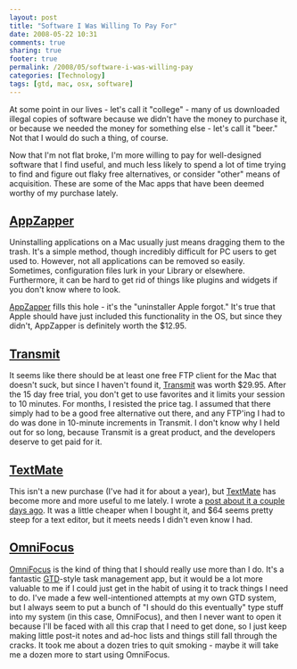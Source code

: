 ```yaml
---
layout: post
title: "Software I Was Willing To Pay For"
date: 2008-05-22 10:31
comments: true
sharing: true
footer: true
permalink: /2008/05/software-i-was-willing-pay
categories: [Technology]
tags: [gtd, mac, osx, software]
---
```

At some point in our lives - let's call it "college" - many of us downloaded illegal copies of software because we didn't have the money to purchase it, or because we needed the money for something else - let's call it "beer."  Not that I would do such a thing, of course.

Now that I'm not flat broke, I'm more willing to pay for well-designed software that I find useful, and much less likely to spend a lot of time trying to find and figure out flaky free alternatives, or consider "other" means of acquisition.  These are some of the Mac apps that have been deemed worthy of my purchase lately.

[AppZapper](http://www.appzapper.com/)
---------
Uninstalling applications on a Mac usually just means dragging them to the trash.  It's a simple method, though incredibly difficult for PC users to get used to.  However, not all applications can be removed so easily.  Sometimes, configuration files lurk in your Library or elsewhere.  Furthermore, it can be hard to get rid of things like plugins and widgets if you don't know where to look.

[AppZapper](http://www.appzapper.com/) fills this hole - it's the "uninstaller Apple forgot."  It's true that Apple should have just included this functionality in the OS, but since they didn't, AppZapper is definitely worth the $12.95.

[Transmit](http://www.panic.com/transmit/)
--------
It seems like there should be at least one free FTP client for the Mac that doesn't suck, but since I haven't found it, [Transmit](http://www.panic.com/transmit/) was worth $29.95.  After the 15 day free trial, you don't get to use favorites and it limits your session to 10 minutes.  For months, I resisted the price tag.  I assumed that there simply had to be a good free alternative out there, and any FTP'ing I had to do was done in 10-minute increments in Transmit.  I don't know why I held out for so long, because Transmit is a great product, and the developers deserve to get paid for it.

[TextMate](http://macromates.com/)
--------
This isn't a new purchase (I've had it for about a year), but [TextMate](http://macromates.com/) has become more and more useful to me lately.  I wrote a [post about it a couple days ago](http://www.brockli.com/2008/05/the-editors-i-have-known-and-loved.php).  It was a little cheaper when I bought it, and $64 seems pretty steep for a text editor, but it meets needs I didn't even know I had.

[OmniFocus](http://www.omnigroup.com/applications/omnifocus/)
---------
[OmniFocus](http://www.omnigroup.com/applications/omnifocus/) is the kind of thing that I should really use more than I do.  It's a fantastic [GTD](http://www.davidco.com/what_is_gtd.php)-style task management app, but it would be a lot more valuable to me if I could just get in the habit of using it to track things I need to do.  I've made a few well-intentioned attempts at my own GTD system, but I always seem to put a bunch of "I should do this eventually" type stuff into my system (in this case, OmniFocus), and then I never want to open it because I'll be faced with all this crap that I need to get done, so I just keep making little post-it notes and ad-hoc lists and things still fall through the cracks.  It took me about a dozen tries to quit smoking - maybe it will take me a dozen more to start using OmniFocus.